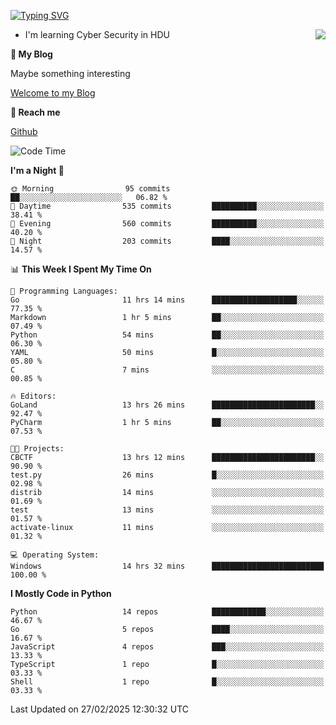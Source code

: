 [![Typing SVG](https://readme-typing-svg.herokuapp.com?font=Fira+Code&pause=1000&random=false&width=450&height=60&lines=Hello+%F0%9F%91%8B%F0%9F%8F%BB;I'm+JBNRZ)](https://git.io/typing-svg)

<a href="#">
  <img align="right" src="https://github-readme-stats.vercel.app/api?username=JBNRZ&show_icons=true&bg_color=15,f2f7fd,E0EAFC" />
</a>

- I'm learning Cyber Security in HDU

 **🌱 My Blog**

Maybe something interesting

[Welcome to my Blog](https://jbnrz.com.cn/)

 **💬 Reach me** 

[Github](https://github.com/JBNRZ)


<!--START_SECTION:waka-->
![Code Time](http://img.shields.io/badge/Code%20Time-1%2C001%20hrs%204%20mins-blue)

**I'm a Night 🦉** 

```text
🌞 Morning                95 commits          ██░░░░░░░░░░░░░░░░░░░░░░░   06.82 % 
🌆 Daytime                535 commits         ██████████░░░░░░░░░░░░░░░   38.41 % 
🌃 Evening                560 commits         ██████████░░░░░░░░░░░░░░░   40.20 % 
🌙 Night                  203 commits         ████░░░░░░░░░░░░░░░░░░░░░   14.57 % 
```


📊 **This Week I Spent My Time On** 

```text
💬 Programming Languages: 
Go                       11 hrs 14 mins      ███████████████████░░░░░░   77.35 % 
Markdown                 1 hr 5 mins         ██░░░░░░░░░░░░░░░░░░░░░░░   07.49 % 
Python                   54 mins             ██░░░░░░░░░░░░░░░░░░░░░░░   06.30 % 
YAML                     50 mins             █░░░░░░░░░░░░░░░░░░░░░░░░   05.80 % 
C                        7 mins              ░░░░░░░░░░░░░░░░░░░░░░░░░   00.85 % 

🔥 Editors: 
GoLand                   13 hrs 26 mins      ███████████████████████░░   92.47 % 
PyCharm                  1 hr 5 mins         ██░░░░░░░░░░░░░░░░░░░░░░░   07.53 % 

🐱‍💻 Projects: 
CBCTF                    13 hrs 12 mins      ███████████████████████░░   90.90 % 
test.py                  26 mins             █░░░░░░░░░░░░░░░░░░░░░░░░   02.98 % 
distrib                  14 mins             ░░░░░░░░░░░░░░░░░░░░░░░░░   01.69 % 
test                     13 mins             ░░░░░░░░░░░░░░░░░░░░░░░░░   01.57 % 
activate-linux           11 mins             ░░░░░░░░░░░░░░░░░░░░░░░░░   01.32 % 

💻 Operating System: 
Windows                  14 hrs 32 mins      █████████████████████████   100.00 % 
```

**I Mostly Code in Python** 

```text
Python                   14 repos            ████████████░░░░░░░░░░░░░   46.67 % 
Go                       5 repos             ████░░░░░░░░░░░░░░░░░░░░░   16.67 % 
JavaScript               4 repos             ███░░░░░░░░░░░░░░░░░░░░░░   13.33 % 
TypeScript               1 repo              █░░░░░░░░░░░░░░░░░░░░░░░░   03.33 % 
Shell                    1 repo              █░░░░░░░░░░░░░░░░░░░░░░░░   03.33 % 
```




 Last Updated on 27/02/2025 12:30:32 UTC
<!--END_SECTION:waka-->
